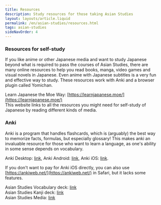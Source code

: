 ```yaml
---
title: Resources
description: Study resources for those taking Asian Studies
layout: layouts/article.liquid
permalink: /en/asian-studies/resources.html
tags: asian-studies
sideNavOrder: 4
---
```


### Resources for self-study

If you like anime or other Japanese media and want to study Japanese beyond what is required to pass the courses of Asian Studies, there are many online resources to help you read books, manga, video games and visual novels in Japanese. Even anime with Japanese subtitles is a very fun and effective way to study. These resources work with Anki and a browser plugin called Yomichan.

Learn Japanese the Moe Way: [https://learnjapanese.moe/](https://learnjapanese.moe/)  
This website links to all the resources you might need for self-study of Japanese by reading different kinds of media.

### Anki

Anki is a program that handles flashcards, which is (arguably) the best way to memorize facts, formulas, but especially glossary! This makes anki an invaluable resource for those who want to learn a language, as one's ability in some sense depends on vocabulary.

Anki Desktop: [link](https://apps.ankiweb.net/), Anki Android: [link](https://play.google.com/store/apps/details?id=com.ichi2.anki), Anki iOS: [link](https://apps.apple.com/us/app/ankimobile-flashcards/id373493387).  

If you don't want to pay for Anki iOS directly, you can also use [https://ankiweb.net/](https://ankiweb.net/) in Safari, but it lacks some features.

Asian Studies Vocabulary deck: [link](https://drive.google.com/file/d/1Ntk57HhiIR0wo458uJSVCI315RrgitZ6/view?usp=sharing)  
Asian Studies Kanji deck: [link](https://drive.google.com/file/d/1tC7sdPe7aORyOBS2wCU_ALbd-_p0IdYs/view?usp=sharing)  
Asian Studies Media: [link](https://drive.google.com/drive/folders/1f6PHGAMAObTaVMGOOnoCtPyTKpFZ487L?usp=sharing)